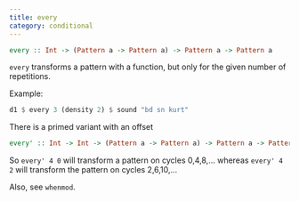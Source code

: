 ```yaml
---
title: every
category: conditional
---
```


~~~~ haskell
every :: Int -> (Pattern a -> Pattern a) -> Pattern a -> Pattern a
~~~~

`every` transforms a pattern with a function, but only for the given number of repetitions.

Example:

~~~~ haskell
d1 $ every 3 (density 2) $ sound "bd sn kurt"
~~~~

There is a primed variant with an offset

~~~~ haskell
every' :: Int -> Int -> (Pattern a -> Pattern a) -> Pattern a -> Pattern a
~~~~

So `every' 4 0` will transform a pattern on cycles 0,4,8,... whereas `every' 4 2` will transform the pattern on
cycles 2,6,10,...

Also, see `whenmod`.
